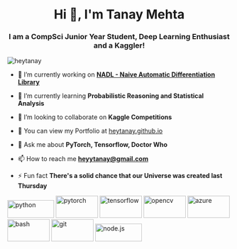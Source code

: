 <h1 align="center">Hi 👋, I'm Tanay Mehta</h1>
<h3 align="center">I am a CompSci Junior Year Student, Deep Learning Enthusiast and a Kaggler!</h3>

<p align="left"> <img src="https://komarev.com/ghpvc/?username=heytanay" alt="heytanay" /> </p>

- 🔭 I’m currently working on [**NADL - Naive Automatic Differentiation Library**](https://github.com/heytanay/nadl)

- 🌱 I’m currently learning **Probabilistic Reasoning and Statistical Analysis**

- 👯 I’m looking to collaborate on **Kaggle Competitions**

- 📝 You can view my Portfolio at [heytanay.github.io](https://heytanay.github.io)

- 💬 Ask me about **PyTorch, Tensorflow, Doctor Who**

- 📫 How to reach me **heyytanay@gmail.com**

- ⚡ Fun fact **There's a solid chance that our Universe was created last Thursday**

<p align="left">
  <img src="https://www.vectorlogo.zone/logos/python/python-horizontal.svg" alt="python" width="105" height="40"/>
  <img src="https://www.vectorlogo.zone/logos/pytorch/pytorch-ar21.svg" alt="pytorch" width="95" height="50"/>
  <img src="https://www.vectorlogo.zone/logos/tensorflow/tensorflow-ar21.svg" alt="tensorflow" width="95" height="50"/>
  <img src="https://www.vectorlogo.zone/logos/opencv/opencv-ar21.svg" alt="opencv" width="95" height="50"/>
  <img src="https://www.vectorlogo.zone/logos/microsoft_azure/microsoft_azure-ar21.svg" alt="azure" width="95" height="50"/> 
  <img src="https://www.vectorlogo.zone/logos/gnu_bash/gnu_bash-ar21.svg" alt="bash" width="95" height="50"/> 
  <img src="https://www.vectorlogo.zone/logos/git-scm/git-scm-ar21.svg" alt="git" width="95" height="50"/>
  <img src="https://www.vectorlogo.zone/logos/nodejs/nodejs-horizontal.svg" alt="node.js" width="105" height="40"/>
</p>
